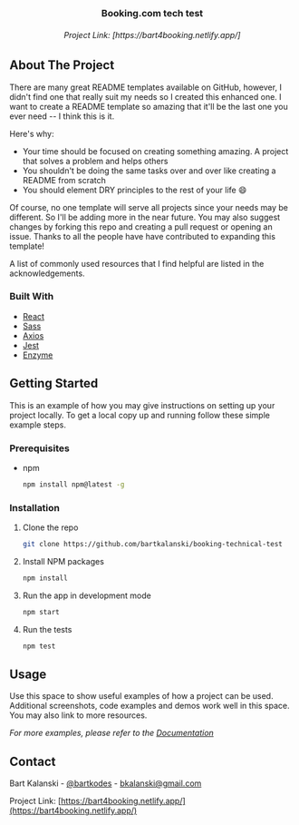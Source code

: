 <!-- PROJECT LOGO -->
<br />
<p align="center">
  <h3 align="center">Booking.com tech test</h3>

  <h6 align="center">
    Project Link: [https://bart4booking.netlify.app/]
  </h6>
</p>



<!-- ABOUT THE PROJECT -->
## About The Project


There are many great README templates available on GitHub, however, I didn't find one that really suit my needs so I created this enhanced one. I want to create a README template so amazing that it'll be the last one you ever need -- I think this is it.

Here's why:
* Your time should be focused on creating something amazing. A project that solves a problem and helps others
* You shouldn't be doing the same tasks over and over like creating a README from scratch
* You should element DRY principles to the rest of your life :smile:

Of course, no one template will serve all projects since your needs may be different. So I'll be adding more in the near future. You may also suggest changes by forking this repo and creating a pull request or opening an issue. Thanks to all the people have have contributed to expanding this template!

A list of commonly used resources that I find helpful are listed in the acknowledgements.

### Built With

* [React](https://reactjs.org/)
* [Sass](https://sass-lang.com/)
* [Axios](https://www.npmjs.com/package/axios)
* [Jest](https://jestjs.io/)
* [Enzyme](https://enzymejs.github.io/enzyme/)



<!-- GETTING STARTED -->
## Getting Started

This is an example of how you may give instructions on setting up your project locally.
To get a local copy up and running follow these simple example steps.

### Prerequisites

* npm
  ```sh
  npm install npm@latest -g
  ```

### Installation

1. Clone the repo
   ```sh
   git clone https://github.com/bartkalanski/booking-technical-test
   ```
2. Install NPM packages
   ```sh
   npm install
   ```
3. Run the app in development mode
     ```sh
   npm start
   ```
4. Run the tests
     ```sh
   npm test
   ```



<!-- USAGE EXAMPLES -->
## Usage

Use this space to show useful examples of how a project can be used. Additional screenshots, code examples and demos work well in this space. You may also link to more resources.

_For more examples, please refer to the [Documentation](https://example.com)_



<!-- CONTACT -->
## Contact

Bart Kalanski - [@bartkodes](https://twitter.com/bartkodes) - bkalanski@gmail.com

Project Link: [https://bart4booking.netlify.app/](https://bart4booking.netlify.app/)


